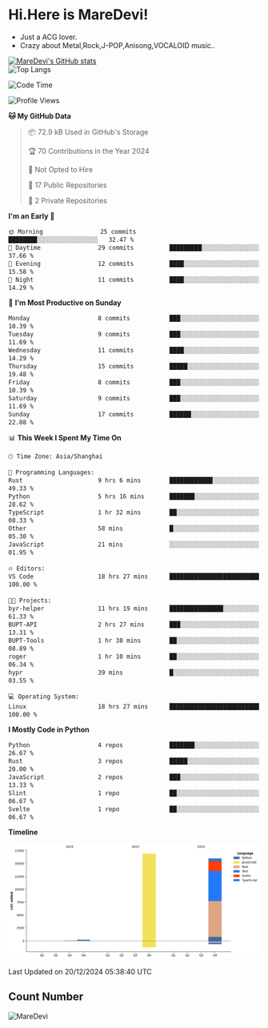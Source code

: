 # Hi.Here is MareDevi!

- Just a ACG lover.
- Crazy about Metal,Rock,J-POP,Anisong,VOCALOID music..

[![MareDevi's GitHub stats](https://github-readme-stats.vercel.app/api?username=MareDevi&show_icons=true&theme=algolia)](https://github.com/anuraghazra/github-readme-stats)  
![Top Langs](https://github-readme-stats.vercel.app/api/top-langs/?username=MareDevi&layout=compact&theme=algolia)

<!--START_SECTION:waka-->
![Code Time](http://img.shields.io/badge/Code%20Time-19%20hrs%2029%20mins-blue)

![Profile Views](http://img.shields.io/badge/Profile%20Views-10-blue)

**🐱 My GitHub Data** 

> 📦 72.9 kB Used in GitHub's Storage 
 > 
> 🏆 70 Contributions in the Year 2024
 > 
> 🚫 Not Opted to Hire
 > 
> 📜 17 Public Repositories 
 > 
> 🔑 2 Private Repositories 
 > 
**I'm an Early 🐤** 

```text
🌞 Morning                25 commits          ████████░░░░░░░░░░░░░░░░░   32.47 % 
🌆 Daytime                29 commits          █████████░░░░░░░░░░░░░░░░   37.66 % 
🌃 Evening                12 commits          ████░░░░░░░░░░░░░░░░░░░░░   15.58 % 
🌙 Night                  11 commits          ████░░░░░░░░░░░░░░░░░░░░░   14.29 % 
```
📅 **I'm Most Productive on Sunday** 

```text
Monday                   8 commits           ███░░░░░░░░░░░░░░░░░░░░░░   10.39 % 
Tuesday                  9 commits           ███░░░░░░░░░░░░░░░░░░░░░░   11.69 % 
Wednesday                11 commits          ████░░░░░░░░░░░░░░░░░░░░░   14.29 % 
Thursday                 15 commits          █████░░░░░░░░░░░░░░░░░░░░   19.48 % 
Friday                   8 commits           ███░░░░░░░░░░░░░░░░░░░░░░   10.39 % 
Saturday                 9 commits           ███░░░░░░░░░░░░░░░░░░░░░░   11.69 % 
Sunday                   17 commits          ██████░░░░░░░░░░░░░░░░░░░   22.08 % 
```


📊 **This Week I Spent My Time On** 

```text
🕑︎ Time Zone: Asia/Shanghai

💬 Programming Languages: 
Rust                     9 hrs 6 mins        ████████████░░░░░░░░░░░░░   49.33 % 
Python                   5 hrs 16 mins       ███████░░░░░░░░░░░░░░░░░░   28.62 % 
TypeScript               1 hr 32 mins        ██░░░░░░░░░░░░░░░░░░░░░░░   08.33 % 
Other                    58 mins             █░░░░░░░░░░░░░░░░░░░░░░░░   05.30 % 
JavaScript               21 mins             ░░░░░░░░░░░░░░░░░░░░░░░░░   01.95 % 

🔥 Editors: 
VS Code                  18 hrs 27 mins      █████████████████████████   100.00 % 

🐱‍💻 Projects: 
byr-helper               11 hrs 19 mins      ███████████████░░░░░░░░░░   61.33 % 
BUPT-API                 2 hrs 27 mins       ███░░░░░░░░░░░░░░░░░░░░░░   13.31 % 
BUPT-Tools               1 hr 38 mins        ██░░░░░░░░░░░░░░░░░░░░░░░   08.89 % 
roger                    1 hr 10 mins        ██░░░░░░░░░░░░░░░░░░░░░░░   06.34 % 
hypr                     39 mins             █░░░░░░░░░░░░░░░░░░░░░░░░   03.55 % 

💻 Operating System: 
Linux                    18 hrs 27 mins      █████████████████████████   100.00 % 
```

**I Mostly Code in Python** 

```text
Python                   4 repos             ███████░░░░░░░░░░░░░░░░░░   26.67 % 
Rust                     3 repos             █████░░░░░░░░░░░░░░░░░░░░   20.00 % 
JavaScript               2 repos             ███░░░░░░░░░░░░░░░░░░░░░░   13.33 % 
Slint                    1 repo              ██░░░░░░░░░░░░░░░░░░░░░░░   06.67 % 
Svelte                   1 repo              ██░░░░░░░░░░░░░░░░░░░░░░░   06.67 % 
```



**Timeline**

![Lines of Code chart](https://raw.githubusercontent.com/MareDevi/MareDevi/main/assets/bar_graph.png)


 Last Updated on 20/12/2024 05:38:40 UTC
<!--END_SECTION:waka-->

## Count Number
![MareDevi](https://count.getloli.com/get/@maredevi?theme=moebooru-h)  

<!---
MareDevi/MareDevi is a ✨ special ✨ repository because its `README.md` (this file) appears on your GitHub profile.
You can click the Preview link to take a look at your changes.
--->

